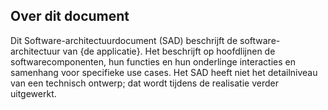 ## Over dit document

Dit Software-architectuurdocument (SAD) beschrijft de software-architectuur van {de applicatie}. Het beschrijft op hoofdlijnen de softwarecomponenten, hun functies en hun onderlinge interacties en samenhang voor specifieke use cases. Het SAD heeft niet het detailniveau van een technisch ontwerp; dat wordt tijdens de realisatie verder uitgewerkt.
